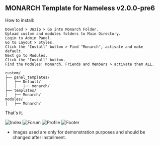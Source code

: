 ## MONARCH Template for Nameless v2.0.0-pre6

How to install:

    Download > Unzip > Go into Monarch Folder.
    Upload custom and modules folders to Main Directory.
    Login to Admin Panel.
    Go to Layout > Styles.
    Click the "Install" button > Find "Monarch", activate and make default.
    Next go to Modules.
    Click the "Install" button.
    Find the Modules: Monarch, Friends and Members > activate them ALL.

```
custom/
├── panel_templates/
│   ├── Default/
│   │   ├── monarch/
├── templates/
│   ├── Monarch/
modules/
│   ├── Monarch/
```

That's it.

![Index](https://i.imgur.com/fnxblS5.png)
![Forum](https://i.imgur.com/Bn7QUN8.png)
![Profile](https://i.imgur.com/4tkjBAW.jpg)
![Footer](https://i.imgur.com/P0HMcJh.png)

* Images used are only for demonstration purposes and should be changed after installment.

